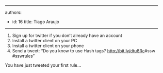 

---
authors:
  - id: 16
    title: Tiago Araujo
---




<span class='intro'> 
  <ol>
    <li>Sign up for twitter if you don’t already have an account </li>
    <li>Install a twitter client on your PC </li>
    <li>Install a twitter client on your phone </li>
    <li>Send a tweet&#58; “Do you know to use Hash tags? <a href="http&#58;//bit.ly/dtu8Rc">http&#58;//bit.ly/dtu8Rc</a>#ssw #sswrules”</li>
</ol>
 </span>

You have just tweeted your first rule… 



